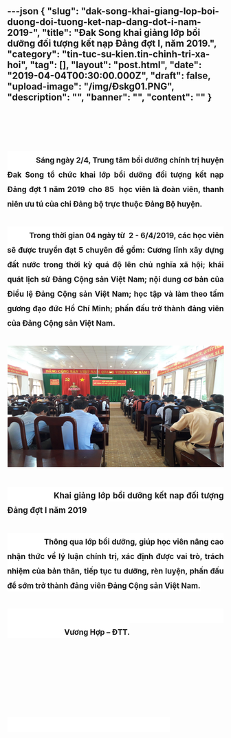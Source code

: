 ---json
{
    "slug": "dak-song-khai-giang-lop-boi-duong-doi-tuong-ket-nap-dang-dot-i-nam-2019-",
    "title": "Đak Song khai giảng lớp bồi dưỡng đối tượng kết nạp Đảng đợt I, năm 2019.",
    "category": "tin-tuc-su-kien.tin-chinh-tri-xa-hoi",
    "tag": [],
    "layout": "post.html",
    "date": "2019-04-04T00:30:00.000Z",
    "draft": false,
    "upload-image": "/img/Đskg01.PNG",
    "description": "",
    "banner": "",
    "__content__": ""
}
---
<h1 style="margin-left:0cm; margin-right:0cm; text-align:center">&nbsp;</h1>

<h1 style="margin-left:0cm; margin-right:0cm; text-align:justify"><span style="background-color:white">&nbsp;&nbsp;&nbsp;&nbsp;&nbsp;&nbsp;&nbsp;&nbsp;&nbsp; <span style="font-size:13.0pt"><span style="background-color:white">S&aacute;ng ng&agrave;y 2/4, Trung t&acirc;m bồi dưỡng ch&iacute;nh trị huyện Đak Song tổ chức khai lớp bồi dưỡng đối tượng kết nạp Đảng đợt 1 năm 2019</span></span> <span style="font-size:13.0pt"><span style="background-color:white">cho 85&nbsp; học vi&ecirc;n l&agrave; đo&agrave;n vi&ecirc;n, thanh ni&ecirc;n ưu t&uacute; của chi Đảng bộ trực thuộc Đảng Bộ huyện.</span></span></span></h1>

<h1 style="margin-left:0cm; margin-right:0cm; text-align:justify"><span style="background-color:white"><span style="font-size:13.0pt"><span style="background-color:white">&nbsp;&nbsp;&nbsp;&nbsp;&nbsp;&nbsp;&nbsp;&nbsp;&nbsp;&nbsp;&nbsp; Trong thời gian 04 ng&agrave;y từ &nbsp;2 - 6/4/2019, c&aacute;c học vi&ecirc;n sẽ được truyền đạt 5 chuy&ecirc;n đề gồm: Cương lĩnh x&acirc;y dựng đất nước trong thời kỳ qu&aacute; độ l&ecirc;n chủ nghĩa x&atilde; hội; kh&aacute;i qu&aacute;t lịch sử Đảng Cộng sản Việt Nam; nội dung cơ bản của Điều lệ Đảng Cộng sản Việt Nam; học tập v&agrave; l&agrave;m theo tấm gương đạo đức Hồ Ch&iacute; Minh; phấn đấu trở th&agrave;nh đảng vi&ecirc;n của Đảng Cộng sản Việt Nam.</span></span></span></h1>

<h1 style="margin-left:0cm; margin-right:0cm; text-align:justify"><img alt="" src="/img/Đskg01.PNG" /></h1>

<h1 style="margin-left:0cm; margin-right:0cm; text-align:justify"><span style="background-color:white"><span style="font-size:14.0pt"><span style="background-color:white">&nbsp;&nbsp;&nbsp;&nbsp;&nbsp;&nbsp;&nbsp;&nbsp;&nbsp;&nbsp;&nbsp;&nbsp;&nbsp;&nbsp;&nbsp;&nbsp;&nbsp;&nbsp; Khai giảng lớp bồi dưỡng kết nap đối tượng Đảng đợt I năm 2019</span></span></span></h1>

<h1 style="margin-left:0cm; margin-right:0cm; text-align:justify"><span style="background-color:white">&nbsp;&nbsp;&nbsp;&nbsp;&nbsp;&nbsp;&nbsp;&nbsp;&nbsp;&nbsp;&nbsp; <span style="font-size:13.0pt"><span style="background-color:white">Th&ocirc;ng qua lớp bồi dưỡng, gi&uacute;p học vi&ecirc;n n&acirc;ng cao nhận thức về l&yacute; luận ch&iacute;nh trị, x&aacute;c định được vai tr&ograve;, tr&aacute;ch nhiệm của bản th&acirc;n, tiếp tục tu dưỡng, r&egrave;n luyện, phấn đấu để sớm trở th&agrave;nh đảng vi&ecirc;n Đảng Cộng sản Việt Nam.</span></span></span></h1>

<h1 style="margin-left:0cm; margin-right:0cm; text-align:justify"><span style="background-color:white">&nbsp;&nbsp;&nbsp;&nbsp;&nbsp;&nbsp;&nbsp;&nbsp;&nbsp;&nbsp;&nbsp;&nbsp;&nbsp;&nbsp;&nbsp;&nbsp;&nbsp;&nbsp;&nbsp;&nbsp;&nbsp;&nbsp;&nbsp;&nbsp;&nbsp;&nbsp;&nbsp;&nbsp;&nbsp;&nbsp;&nbsp;&nbsp;&nbsp;&nbsp;&nbsp;&nbsp;&nbsp;&nbsp;&nbsp;&nbsp;&nbsp;&nbsp;&nbsp;&nbsp;&nbsp;&nbsp;&nbsp;&nbsp;&nbsp;&nbsp;&nbsp;&nbsp;&nbsp;&nbsp;&nbsp;&nbsp;&nbsp;&nbsp;&nbsp;&nbsp;&nbsp;&nbsp;&nbsp;&nbsp;&nbsp;&nbsp;&nbsp;&nbsp;&nbsp;&nbsp;&nbsp;&nbsp;&nbsp;&nbsp;&nbsp;&nbsp;&nbsp;&nbsp;&nbsp;&nbsp;&nbsp;&nbsp;&nbsp;&nbsp;&nbsp;&nbsp;&nbsp;&nbsp;&nbsp;&nbsp;&nbsp;&nbsp;&nbsp;&nbsp;&nbsp; <span style="font-size:13.0pt"><span style="background-color:white">Vương Hợp &ndash; ĐTT.</span></span></span></h1>

<h1 style="margin-left:0cm; margin-right:0cm; text-align:justify">&nbsp;</h1>

<h1 style="margin-left:0cm; margin-right:0cm; text-align:justify">&nbsp;</h1>

<h1 style="margin-left:0cm; margin-right:0cm; text-align:justify"><span style="background-color:white">&nbsp;&nbsp;&nbsp;&nbsp;&nbsp;&nbsp;&nbsp;&nbsp;&nbsp;&nbsp;&nbsp;&nbsp;&nbsp;&nbsp;&nbsp;&nbsp;&nbsp;&nbsp;&nbsp;&nbsp;&nbsp;&nbsp;&nbsp;&nbsp;&nbsp;&nbsp;&nbsp;&nbsp;&nbsp;&nbsp;&nbsp;&nbsp;&nbsp;&nbsp;&nbsp;&nbsp;&nbsp;&nbsp;&nbsp;&nbsp;&nbsp;&nbsp;&nbsp;&nbsp;&nbsp;&nbsp;&nbsp;&nbsp;&nbsp;&nbsp;&nbsp;&nbsp;&nbsp;&nbsp;&nbsp;&nbsp;&nbsp; </span></h1>

<p style="text-align:justify">&nbsp;</p>
